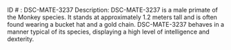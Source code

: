 ID # : DSC-MATE-3237
Description: DSC-MATE-3237 is a male primate of the Monkey species. It stands at approximately 1.2 meters tall and is often found wearing a bucket hat and a gold chain. DSC-MATE-3237 behaves in a manner typical of its species, displaying a high level of intelligence and dexterity.